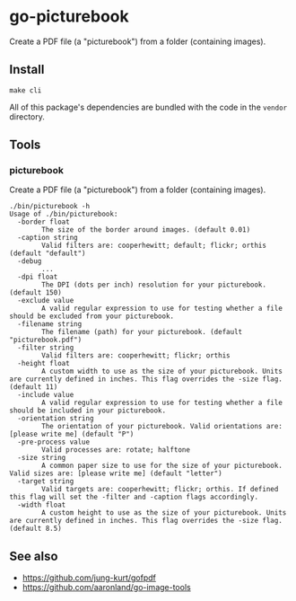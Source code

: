 # go-picturebook

Create a PDF file (a "picturebook") from a folder (containing images).

## Install

```
make cli
```

All of this package's dependencies are bundled with the code in the `vendor` directory.

## Tools

### picturebook

Create a PDF file (a "picturebook") from a folder (containing images).

```
./bin/picturebook -h
Usage of ./bin/picturebook:
  -border float
    	The size of the border around images. (default 0.01)
  -caption string
    	Valid filters are: cooperhewitt; default; flickr; orthis (default "default")
  -debug
    	...
  -dpi float
    	The DPI (dots per inch) resolution for your picturebook. (default 150)
  -exclude value
    	A valid regular expression to use for testing whether a file should be excluded from your picturebook.
  -filename string
    	The filename (path) for your picturebook. (default "picturebook.pdf")
  -filter string
    	Valid filters are: cooperhewitt; flickr; orthis
  -height float
    	A custom width to use as the size of your picturebook. Units are currently defined in inches. This flag overrides the -size flag. (default 11)
  -include value
    	A valid regular expression to use for testing whether a file should be included in your picturebook.
  -orientation string
    	The orientation of your picturebook. Valid orientations are: [please write me] (default "P")
  -pre-process value
    	Valid processes are: rotate; halftone
  -size string
    	A common paper size to use for the size of your picturebook. Valid sizes are: [please write me] (default "letter")
  -target string
    	Valid targets are: cooperhewitt; flickr; orthis. If defined this flag will set the -filter and -caption flags accordingly.
  -width float
    	A custom height to use as the size of your picturebook. Units are currently defined in inches. This flag overrides the -size flag. (default 8.5)
```

## See also

* https://github.com/jung-kurt/gofpdf
* https://github.com/aaronland/go-image-tools

